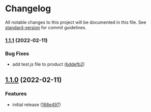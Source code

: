 # Changelog

All notable changes to this project will be documented in this file. See [standard-version](https://github.com/conventional-changelog/standard-version) for commit guidelines.

### [1.1.1](git@github.com:iamsadi22/testing-tagging.git/compare/v1.1.0...v1.1.1) (2022-02-11)


### Bug Fixes

* add test.js file to product ([bddefb2](git@github.com:iamsadi22/testing-tagging.git/commitsbddefb21228cd33c5f14ca2ecd843b194dc14720))

## [1.1.0](git@github.com:iamsadi22/testing-tagging.git/compare/v1.0.0...v1.1.0) (2022-02-11)


### Features

* initial release ([168e497](git@github.com:iamsadi22/testing-tagging.git/commits168e497d33655a2e74eb59ad45fa63f3d15924a0))

